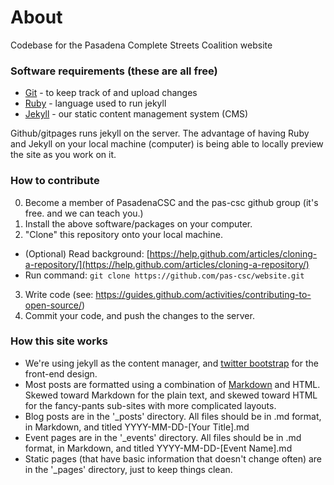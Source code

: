 # About
Codebase for the Pasadena Complete Streets Coalition website

### Software requirements (these are all free)
- [Git](https://git-scm.com/book/en/v2/Getting-Started-Installing-Git) - to keep track of and upload changes
- [Ruby](https://www.ruby-lang.org/en/downloads/) - language used to run jekyll
- [Jekyll](https://jekyllrb.com/) - our static content management system (CMS)

Github/gitpages runs jekyll on the server. The advantage of having Ruby and Jekyll on your local machine (computer) is being able to locally preview the site as you work on it.

### How to contribute
0. Become a member of PasadenaCSC and the pas-csc github group (it's free. and we can teach you.)
1. Install the above software/packages on your computer.
2. "Clone" this repository onto your local machine. 
  - (Optional) Read background: [https://help.github.com/articles/cloning-a-repository/](https://help.github.com/articles/cloning-a-repository/)
  - Run command: ``git clone https://github.com/pas-csc/website.git``
3. Write code (see: https://guides.github.com/activities/contributing-to-open-source/)
4. Commit your code, and push the changes to the server.

### How this site works
- We're using jekyll as the content manager, and [twitter bootstrap](https://getbootstrap.com/docs/4.0/getting-started/introduction/) for the front-end design.
- Most posts are formatted using a combination of [Markdown](https://daringfireball.net/projects/markdown/) and HTML. Skewed toward Markdown for the plain text, and skewed toward HTML for the fancy-pants sub-sites with more complicated layouts.
- Blog posts are in the '_posts' directory. All files should be in .md format, in Markdown, and titled YYYY-MM-DD-[Your Title].md
- Event pages are in the '_events' directory. All files should be in .md format, in Markdown, and titled YYYY-MM-DD-[Event Name].md
- Static pages (that have basic information that doesn't change often) are in the '_pages' directory, just to keep things clean.